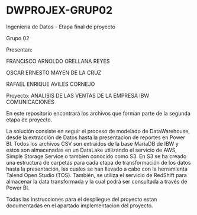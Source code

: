 # DWPROJEX-GRUP02

Ingenieria de Datos - Etapa final de proyecto

Grupo 02

Presentan:

FRANCISCO ARNOLDO ORELLANA REYES

OSCAR ERNESTO MAYEN DE LA CRUZ 

RAFAEL ENRIQUE AVILES CORNEJO


Proyecto: ANALISIS DE LAS VENTAS DE LA EMPRESA IBW COMUNICACIONES

En este repositorio encontrará los archivos que forman parte de la segunda etapa de proyecto.

La solución consiste en seguir el proceso de modelado de DataWarehouse, desde la extracción de Datos hasta la presentacion de reportes en Power BI. Todos los archivos CSV son extraidos de la base MariaDB de IBW y estos son almacenadas en un DataLake utilizando el servicio de AWS, Simple Storage Service o tambien conocido como S3. En S3 se ha creado una estructura de carpetas para cada etapa de transformación de los datos hasta la presentación, las cuales se han llevado a cabo con la herramienta Talend Open Studio (TOS). También, se utiliza el servicio de RedShift para almacenar la data transformada y la cual podrá ser consultada a través de Power BI.

Todas las instrucciones para el despliegue del proyecto estan documentadas en el apartado implementacion del proyecto.